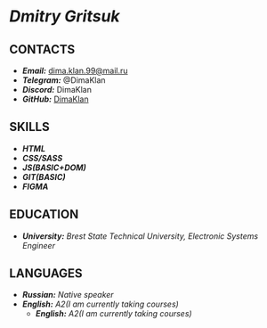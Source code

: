 [DimaKlan]: https://github.com/DimaKlan

# ***Dmitry Gritsuk***
## **CONTACTS**
* ***Email:*** dima.klan.99@mail.ru
* ***Telegram:*** @DimaKlan
* ***Discord:*** DimaKlan
* ***GitHub:*** [DimaKlan]
## **SKILLS**
* ***HTML***
* ***CSS/SASS***
* ***JS(BASIC+DOM)***
* ***GIT(BASIC)***
* ***FIGMA***
## **EDUCATION**
* ***University:*** *Brest State Technical University, Electronic Systems Engineer*
## **LANGUAGES**
* ***Russian:*** *Native speaker*
* ***English:*** *A2(I am currently taking courses)*
  * ***English:*** *A2(I am currently taking courses)*

